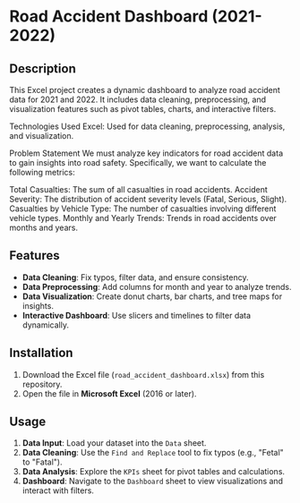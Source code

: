 # Road Accident Dashboard (2021-2022)

## Description
This Excel project creates a dynamic dashboard to analyze road accident data for 2021 and 2022. It includes data cleaning, preprocessing, and visualization features such as pivot tables, charts, and interactive filters.

Technologies Used
Excel: Used for data cleaning, preprocessing, analysis, and visualization.

Problem Statement
We must analyze key indicators for road accident data to gain insights into road safety. Specifically, we want to calculate the following metrics:

Total Casualties: The sum of all casualties in road accidents.
Accident Severity: The distribution of accident severity levels (Fatal, Serious, Slight).
Casualties by Vehicle Type: The number of casualties involving different vehicle types.
Monthly and Yearly Trends: Trends in road accidents over months and years.

## Features
- **Data Cleaning**: Fix typos, filter data, and ensure consistency.
- **Data Preprocessing**: Add columns for month and year to analyze trends.
- **Data Visualization**: Create donut charts, bar charts, and tree maps for insights.
- **Interactive Dashboard**: Use slicers and timelines to filter data dynamically.

## Installation
1. Download the Excel file (`road_accident_dashboard.xlsx`) from this repository.
2. Open the file in **Microsoft Excel** (2016 or later).

## Usage
1. **Data Input**: Load your dataset into the `Data` sheet.
2. **Data Cleaning**: Use the `Find and Replace` tool to fix typos (e.g., "Fetal" to "Fatal").
3. **Data Analysis**: Explore the `KPIs` sheet for pivot tables and calculations.
4. **Dashboard**: Navigate to the `Dashboard` sheet to view visualizations and interact with filters.




